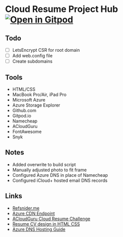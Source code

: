 # Cloud Resume Project Hub [![Open in Gitpod](https://gitpod.io/button/open-in-gitpod.svg)](https://gitpod.io/#https://github.com/GorillaBearWolf/cloud-resume-azure)

## Todo

- [ ] LetsEncrypt CSR for root domain
- [ ] Add web.config file
- [ ] Create subdomains

## Tools

- HTML/CSS
- MacBook Pro/Air, iPad Pro
- Microsoft Azure
- Azure Storage Explorer
- Github.com
- Gitpod.io
- Namecheap
- ACloudGuru
- FontAwesome
- Snyk

## Notes

- Added overwrite to build script
- Manually adjusted photo to fit frame
- Configured Azure DNS in place of Namecheap
- Configured iCloud+ hosted email DNS records

## Links

- [Refsnider.me](https://www.refsnider.me)
- [Azure CDN Endpoint](https://gbwblob1.z13.web.core.windows.net/)
- [ACloudGuru Cloud Resume Challenge](https://acloudguru.com/blog/engineering/cloudguruchallenge-your-resume-in-azure)
- [Resume CV design in HTML CSS](https://www.youtube.com/watch?v=hnjHCmaUVPg&t=150s)
- [Azure DNS Hosting Guide](https://medium.com/capgemini-microsoft-team/a-guide-to-hosting-a-static-website-in-azure-832e5a785bd2)
